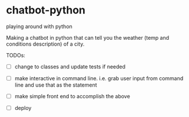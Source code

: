 # chatbot-python

playing around with python

Making a chatbot in python that can tell you the weather (temp and conditions description) of a city.

TODOs:
- [ ] change to classes and update tests if needed
- [ ] make interactive in command line. i.e. grab user input from command line and use that as the statement
- [ ] make simple front end to accomplish the above
- [ ] deploy

